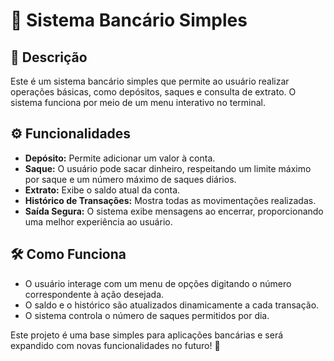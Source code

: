 # 🏦 Sistema Bancário Simples  

## 📌 Descrição  
Este é um sistema bancário simples que permite ao usuário realizar operações básicas, como depósitos, saques e consulta de extrato. O sistema funciona por meio de um menu interativo no terminal.  

## ⚙️ Funcionalidades  
- **Depósito:** Permite adicionar um valor à conta.  
- **Saque:** O usuário pode sacar dinheiro, respeitando um limite máximo por saque e um número máximo de saques diários.  
- **Extrato:** Exibe o saldo atual da conta.  
- **Histórico de Transações:** Mostra todas as movimentações realizadas.  
- **Saída Segura:** O sistema exibe mensagens ao encerrar, proporcionando uma melhor experiência ao usuário.  

## 🛠 Como Funciona  
- O usuário interage com um menu de opções digitando o número correspondente à ação desejada.  
- O saldo e o histórico são atualizados dinamicamente a cada transação.  
- O sistema controla o número de saques permitidos por dia.  

Este projeto é uma base simples para aplicações bancárias e será  expandido com novas funcionalidades no futuro! 🚀  
